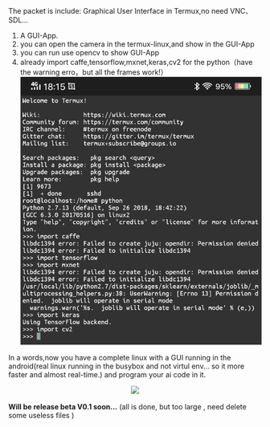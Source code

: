 The packet is include: Graphical User Interface in Termux,no need VNC、SDL...

1. A GUI-App.
2. you can open the camera in the termux-linux,and show in the GUI-App
3. you can run use opencv to show GUI-App
4. already import caffe,tensorflow,mxnet,keras,cv2 for the python（have the warning erro，but all the frames work!）
![p1](aiframe.png)



In a words,now you have a complete linux with a GUI running in the android(real linux running in the busybox and not virtul env... so it more faster and almost real-time.) and program your ai code in it. 
<p align="center">
    <img src="pose_ai.gif", width="480">
</p>
<b>Will be release beta V0.1 soon...</b> 
(all is done, but too large ,  need delete some useless files )
